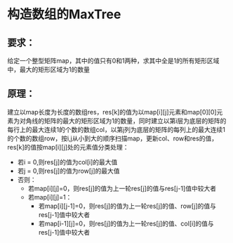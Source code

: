 # 构造数组的MaxTree
## 要求：
给定一个整型矩阵map，其中的值只有0和1两种，求其中全是1的所有矩形区域中，最大的矩形区域为1的数量
## 原理：
建立以map长度为长度的数组res，res[k]的值为以map[i][j]元素和map[0][0]元素为对角线的矩阵的最大的矩形区域为1的数量，同时建立以第i层为底层的矩阵的每行上的最大连续1的个数的数组col，以第j列为底层的矩阵的每列上的最大连续1的个数的数组row，按i,j从小到大的顺序扫描map，更新col、row和res的值，res[k]的值按map[i][j]处的元素值分类处理：
- 若i = 0,则res[j]的值为col[i]的最大值
- 若j = 0,则res[j]的值为row[j]的最大值
- 否则：
  - 若map[i][j]=0，则res[j]的值为上一轮res[j]的值与res[j-1]值中较大者
  - 若map[i][j]=1：
    - 若map[i][j-1]=0，则res[j]的值为上一轮res[j]的值、row[j]的值与res[j-1]值中较大者
    - 若map[i-1][j]=0，则res[j]的值为上一轮res[j]的值、col[i]的值与res[j-1]值中较大者